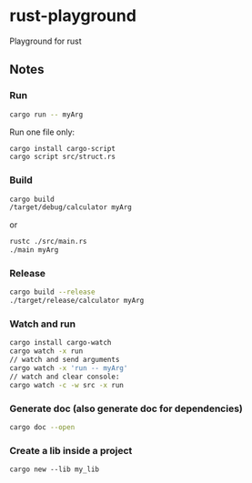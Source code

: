 # rust-playground

Playground for rust

## Notes

### Run

```bash
cargo run -- myArg
```

Run one file only:

```bash
cargo install cargo-script
cargo script src/struct.rs
```

### Build

```bash
cargo build
/target/debug/calculator myArg
```

or

```bash
rustc ./src/main.rs
./main myArg
```

### Release

```bash
cargo build --release
./target/release/calculator myArg
```

### Watch and run

```bash
cargo install cargo-watch
cargo watch -x run
// watch and send arguments
cargo watch -x 'run -- myArg'
// watch and clear console:
cargo watch -c -w src -x run
```

### Generate doc (also generate doc for dependencies)

```bash
cargo doc --open
```

### Create a lib inside a project

```
cargo new --lib my_lib
```
